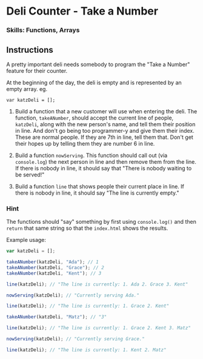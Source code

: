# Deli Counter - Take a Number

### Skills: Functions, Arrays

## Instructions

A pretty important deli needs somebody to program the "Take a Number" feature for their counter.

At the beginning of the day, the deli is empty and is represented by an empty array.
eg.

`var katzDeli = [];`

1. Build a function that a new customer will use when entering the deli. The function, `takeANumber`, should accept the current line of people, `katzDeli`, along with the new person's name, and tell them their position in line. And don't go being too programmer-y and give them their index. These are normal people. If they are 7th in line, tell them that. Don't get their hopes up by telling them they are number 6 in line.

2. Build a function `nowServing`. This function should call out (via `console.log`) the next person in line and then remove them from the line. If there is nobody in line, it should say that "There is nobody waiting to be served!"

3. Build a function `line` that shows people their current place in line. If there is nobody in line, it should say "The line is currently empty."

### Hint
The functions should "say" something by first using `console.log()` and then `return` that same string so that the `index.html` shows the results.

Example usage:

  ```javascript
  var katzDeli = [];

  takeANumber(katzDeli, "Ada"); // 1
  takeANumber(katzDeli, "Grace"); // 2
  takeANumber(katzDeli, "Kent"); // 3

  line(katzDeli); // "The line is currently: 1. Ada 2. Grace 3. Kent"

  nowServing(katzDeli); // "Currently serving Ada."

  line(katzDeli); // "The line is currently: 1. Grace 2. Kent"

  takeANumber(katzDeli, "Matz"); // "3"

  line(katzDeli); // "The line is currently: 1. Grace 2. Kent 3. Matz"

  nowServing(katzDeli); // "Currently serving Grace."

  line(katzDeli); // "The line is currently: 1. Kent 2. Matz"
  ```
